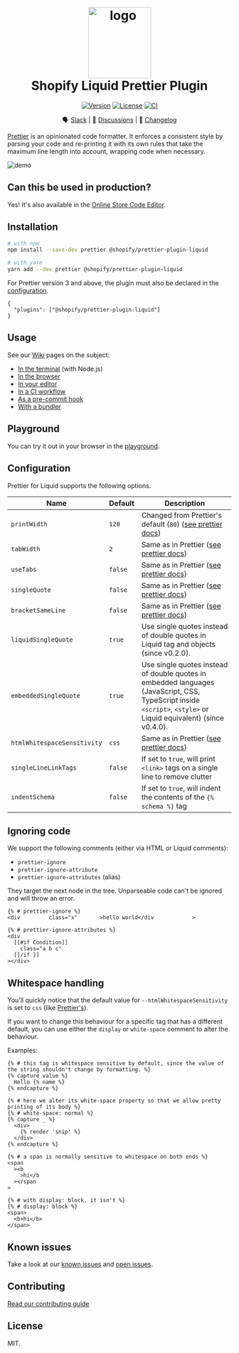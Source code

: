 <h1 align="center" style="position: relative;" >
  <br>
    <img src="https://github.com/Shopify/theme-check-vscode/blob/main/images/shopify_glyph.png?raw=true" alt="logo" width="141" height="160">
  <br>
  Shopify Liquid Prettier Plugin
</h1>

<p align="center">
  <a href="https://www.npmjs.com/package/@shopify/prettier-plugin-liquid"><img src="https://img.shields.io/npm/v/@shopify/prettier-plugin-liquid.svg?sanitize=true" alt="Version"></a>
  <a href="https://github.com/Shopify/prettier-plugin-liquid/blob/main/LICENSE.md"><img src="https://img.shields.io/npm/l/@shopify/prettier-plugin-liquid.svg?sanitize=true" alt="License"></a>
  <a href="https://github.com/Shopify/prettier-plugin-liquid-prototype/actions/workflows/ci.yml"><img alt="CI" src="https://github.com/Shopify/prettier-plugin-liquid-prototype/actions/workflows/ci.yml/badge.svg"></a>
  <!--
    <a href="https://npmcharts.com/compare/@shopify/prettier-plugin-liquid?minimal=true"><img src="https://img.shields.io/npm/dm/@shopify/prettier-plugin-liquid.svg?sanitize=true" alt="Downloads"></a>
  -->
</p>

<div align="center">

🗣 [Slack](https://join.slack.com/t/shopifypartners/shared_invite/zt-sdr2quab-mGkzkttZ2hnVm0~8noSyvw) | 💬 [Discussions](https://github.com/Shopify/prettier-plugin-liquid/discussions) | 📝 [Changelog](./CHANGELOG.md)

</div>

[Prettier](https://prettier.io) is an opinionated code formatter. It enforces a consistent style by parsing your code and re-printing it with its own rules that take the maximum line length into account, wrapping code when necessary.

![demo](https://github.com/Shopify/prettier-plugin-liquid/blob/main/docs/demo.gif?raw=true)

## Can this be used in production?

Yes! It's also available in the [Online Store Code Editor](https://shopify.dev/themes/tools/code-editor#formatting-theme-code).

## Installation

```bash
# with npm
npm install --save-dev prettier @shopify/prettier-plugin-liquid

# with yarn
yarn add --dev prettier @shopify/prettier-plugin-liquid
```

For Prettier version 3 and above, the plugin must also be declared in the [configuration](https://prettier.io/docs/en/configuration.html).

```
{
  "plugins": ["@shopify/prettier-plugin-liquid"]
}
```

## Usage

See our [Wiki](https://github.com/Shopify/prettier-plugin-liquid/wiki) pages on the subject:

- [In the terminal](https://github.com/shopify/prettier-plugin-liquid/wiki/Use-it-in-your-terminal) (with Node.js)
- [In the browser](https://github.com/shopify/prettier-plugin-liquid/wiki/Use-it-in-the-browser)
- [In your editor](https://github.com/shopify/prettier-plugin-liquid/wiki/Use-it-in-your-editor)
- [In a CI workflow](https://github.com/shopify/prettier-plugin-liquid/wiki/Use-it-in-CI)
- [As a pre-commit hook](https://github.com/shopify/prettier-plugin-liquid/wiki/Use-it-as-a-pre-commit-hook)
- [With a bundler](https://github.com/shopify/prettier-plugin-liquid/wiki/Use-it-with-a-bundler)

## Playground

You can try it out in your browser in the [playground](https://shopify.github.io/prettier-plugin-liquid/).

## Configuration

Prettier for Liquid supports the following options.

| Name                        | Default   | Description                                                                                                                                                              |
| ------------------          | --------- | ------------------------------------------------------------------------------------------------------------------------------------------------------------------------ |
| `printWidth`                | `120`     | Changed from Prettier's default (`80`) ([see prettier docs](https://prettier.io/docs/en/options.html#print-width))                                                       |
| `tabWidth`                  | `2`       | Same as in Prettier ([see prettier docs](https://prettier.io/docs/en/options.html#tab-width))                                                                            |
| `useTabs`                   | `false`   | Same as in Prettier ([see prettier docs](https://prettier.io/docs/en/options.html#tabs))                                                                                 |
| `singleQuote`               | `false`   | Same as in Prettier ([see prettier docs](https://prettier.io/docs/en/options.html#quotes))                                                                               |
| `bracketSameLine`           | `false`   | Same as in Prettier ([see prettier docs](https://prettier.io/docs/en/options.html#bracket-line))                                                                         |
| `liquidSingleQuote`         | `true`    | Use single quotes instead of double quotes in Liquid tag and objects (since v0.2.0).                                                                                     |
| `embeddedSingleQuote`       | `true`    | Use single quotes instead of double quotes in embedded languages (JavaScript, CSS, TypeScript inside `<script>`, `<style>` or Liquid equivalent) (since v0.4.0).         |
| `htmlWhitespaceSensitivity` | `css`     | Same as in Prettier ([see prettier docs](https://prettier.io/docs/en/options.html#html-whitespace-sensitivity))                                                          |
| `singleLineLinkTags`        | `false`   | If set to `true`, will print `<link>` tags on a single line to remove clutter                                                                                            |
| `indentSchema`              | `false`   | If set to `true`, will indent the contents of the `{% schema %}` tag                                                                                                     |

## Ignoring code

We support the following comments (either via HTML or Liquid comments):

- `prettier-ignore`
- `prettier-ignore-attribute`
- `prettier-ignore-attributes` (alias)

They target the next node in the tree. Unparseable code can't be ignored and will throw an error.

```liquid
{% # prettier-ignore %}
<div         class="x"       >hello world</div            >

{% # prettier-ignore-attributes %}
<div
  [[#if Condition]]
    class="a b c"
  [[/if ]]
></div>
```

## Whitespace handling

You'll quickly notice that the default value for `--htmlWhitespaceSensitivity` is set to `css` (like [Prettier's](https://prettier.io/blog/2018/11/07/1.15.0#whitespace-sensitive-formatting)).

If you want to change this behaviour for a specific tag that has a different default, you can use either the `display` or `white-space` comment to alter the behaviour.

Examples:

```liquid
{% # this tag is whitespace sensitive by default, since the value of the string shouldn't change by formatting. %}
{% capture value %}
  Hello {% name %}
{% endcapture %}

{% # here we alter its white-space property so that we allow pretty printing of its body %}
{% # white-space: normal %}
{% capture _ %}
  <div>
    {% render 'snip' %}
  </div>
{% endcapture %}

{% # a span is normally sensitive to whitespace on both ends %}
<span
  ><b
    >hi</b
  ></span
>

{% # with display: block, it isn't %}
{% # display: block %}
<span>
  <b>hi</b>
</span>
```

## Known issues

Take a look at our [known issues](./KNOWN_ISSUES.md) and [open issues](https://github.com/Shopify/prettier-plugin-liquid/issues).

## Contributing

[Read our contributing guide](CONTRIBUTING.md)

## License

MIT.
